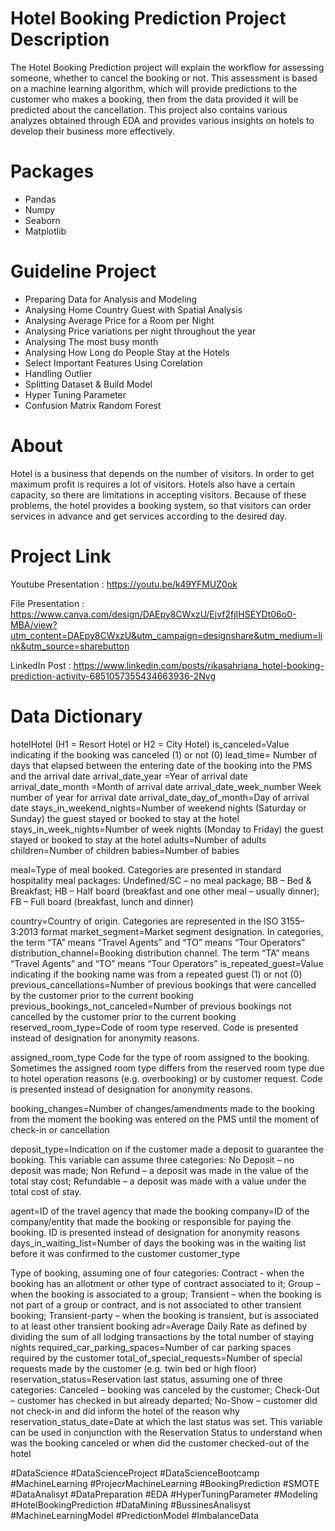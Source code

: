 # Hotel Booking Prediction Project Description

The Hotel Booking Prediction project will explain the workflow for assessing someone, whether to cancel the booking or not. This assessment is based on a machine learning algorithm, which will provide predictions to the customer who makes a booking, then from the data provided it will be predicted about the cancellation. This project also contains various analyzes obtained through EDA and provides various insights on hotels to develop their business more effectively.

# Packages
- Pandas
- Numpy
- Seaborn
- Matplotlib

# Guideline Project

- Preparing Data for Analysis and Modeling
- Analysing Home Country Guest with Spatial Analysis
- Analysing Average Price for a Room per Night
- Analysing Price variations per night throughout the year
- Analysing The most busy month
- Analysing How Long do People Stay at the Hotels
- Select Important Features Using Corelation
- Handling Outlier
- Splitting Dataset &  Build Model
- Hyper Tuning Parameter
- Confusion Matrix Random Forest

# About

Hotel is a business that depends on the number of visitors. In order to get maximum profit is requires a lot of visitors. Hotels also have a certain capacity, so there are limitations in accepting visitors. Because of these problems, the hotel provides a booking system, so that visitors can order services in advance and get services according to the desired day. 

# Project Link

Youtube Presentation : https://youtu.be/k49YFMUZ0ok

File Presentation : https://www.canva.com/design/DAEpy8CWxzU/Ejvf2fjIHSEYDt06o0-MBA/view?utm_content=DAEpy8CWxzU&utm_campaign=designshare&utm_medium=link&utm_source=sharebutton

LinkedIn Post : https://www.linkedin.com/posts/rikasahriana_hotel-booking-prediction-activity-6851057355434663936-2Nvg

# Data Dictionary

hotelHotel (H1 = Resort Hotel or H2 = City Hotel)
is_canceled=Value indicating if the booking was canceled (1) or not (0)
lead_time= Number of days that elapsed between the entering date of the booking into the PMS and the arrival date
arrival_date_year =Year of arrival date
arrival_date_month =Month of arrival date
arrival_date_week_number Week number of year for arrival date
arrival_date_day_of_month=Day of arrival date
stays_in_weekend_nights=Number of weekend nights (Saturday or Sunday) the guest stayed or booked to stay at the hotel
stays_in_week_nights=Number of week nights (Monday to Friday) the guest stayed or booked to stay at the hotel
adults=Number of adults
children=Number of children
babies=Number of babies

meal=Type of meal booked. Categories are presented in standard hospitality meal packages: 
Undefined/SC – no meal package; BB – Bed & Breakfast; HB – Half board (breakfast and one other meal – usually dinner); FB – Full board (breakfast, lunch and dinner)

country=Country of origin. Categories are represented in the ISO 3155–3:2013 format
market_segment=Market segment designation. In categories, the term “TA” means “Travel Agents” and “TO” means “Tour Operators”
distribution_channel=Booking distribution channel. The term “TA” means “Travel Agents” and “TO” means “Tour Operators”
is_repeated_guest=Value indicating if the booking name was from a repeated guest (1) or not (0)
previous_cancellations=Number of previous bookings that were cancelled by the customer prior to the current booking
previous_bookings_not_canceled=Number of previous bookings not cancelled by the customer prior to the current booking
reserved_room_type=Code of room type reserved. Code is presented instead of designation for anonymity reasons.


assigned_room_type
Code for the type of room assigned to the booking. Sometimes the assigned room type differs from the reserved room type due to hotel operation reasons (e.g. overbooking) or by customer request. Code is presented instead of designation for anonymity reasons.

booking_changes=Number of changes/amendments made to the booking from the moment the booking was entered 
on the PMS until the moment of check-in or cancellation

deposit_type=Indication on if the customer made a deposit to guarantee the booking. 
This variable can assume three categories: No Deposit – no deposit was made;
 Non Refund – a deposit was made in the value of the total stay cost; Refundable – a deposit was made with a value
  under the total cost of stay.
  
agent=ID of the travel agency that made the booking
company=ID of the company/entity that made the booking or responsible for paying the booking. ID is presented instead of designation for anonymity reasons
days_in_waiting_list=Number of days the booking was in the waiting list before it was confirmed to the customer
customer_type

Type of booking, assuming one of four categories:
Contract - when the booking has an allotment or other type of contract associated to it; Group – when the booking is associated to a group; Transient – when the booking is not part of a group or contract, and is not associated to other transient booking; Transient-party – when the booking is transient, but is associated to at least other transient booking
adr=Average Daily Rate as defined by dividing the sum of all lodging transactions by the total number of staying nights
required_car_parking_spaces=Number of car parking spaces required by the customer
total_of_special_requests=Number of special requests made by the customer (e.g. twin bed or high floor)
reservation_status=Reservation last status, assuming one of three categories: Canceled – booking was canceled by the customer; Check-Out – customer has checked in but already departed; No-Show – customer did not check-in and did inform the hotel of the reason why
reservation_status_date=Date at which the last status was set. This variable can be used in conjunction with the Reservation Status to understand when was the booking canceled or when did the customer checked-out of the hotel

#DataScience #DataScienceProject #DataScienceBootcamp #MachineLearning #ProjecrMachineLearning #BookingPrediction #SMOTE #DataAnalisyt #DataPreparation #EDA #HyperTuningParameter #Modeling #HotelBookingPrediction #DataMining #BussinesAnalisyst #MachineLearningModel #PredictionModel #ImbalanceData
